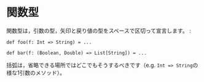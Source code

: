 関数型
======

関数型は，引数の型，矢印と戻り値の型をスペースで区切って宣言します。 :

    def foo(f: Int => String) = ...

    def bar(f: (Boolean, Double) => List[String]) = ...

括弧は，省略できる場所ではどこでもそうするべきです（e.g.
`Int => String`の様な1引数のメソッド）。
